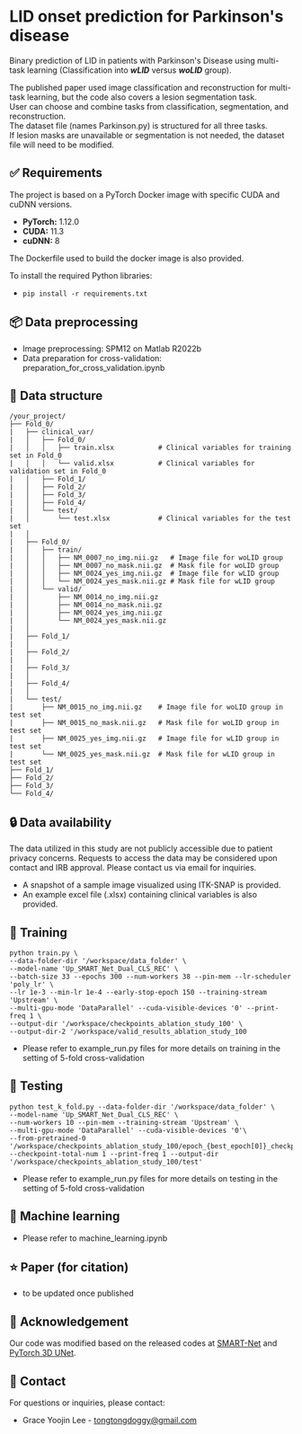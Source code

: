 # LID onset prediction for Parkinson's disease
Binary prediction of LID in patients with Parkinson's Disease using multi-task learning
(Classification into ***wLID*** versus ***woLID*** group).

The published paper used image classification and reconstruction for multi-task learning, but the code also covers a lesion segmentation task.  
User can choose and combine tasks from classification, segmentation, and reconstruction.  
The dataset file (names Parkinson.py) is structured for all three tasks.  
If lesion masks are unavailable or segmentation is not needed, the dataset file will need to be modified.

## ✅ Requirements
The project is based on a PyTorch Docker image with specific CUDA and cuDNN versions.

- **PyTorch:** 1.12.0  
- **CUDA:** 11.3  
- **cuDNN:** 8

The Dockerfile used to build the docker image is also provided.

To install the required Python libraries:  
- ```pip install -r requirements.txt```

## 📦 Data preprocessing
- Image preprocessing: SPM12 on Matlab R2022b  
- Data preparation for cross-validation: preparation_for_cross_validation.ipynb

## 📂 Data structure
    /your_project/
    ├── Fold_0/
    |   ├── clinical_var/
    |   │   ├── Fold_0/
    |   │   │   ├── train.xlsx           # Clinical variables for training set in Fold_0
    |   │   │   └── valid.xlsx           # Clinical variables for validation set in Fold_0
    |   │   ├── Fold_1/
    |   │   ├── Fold_2/
    |   │   ├── Fold_3/
    |   │   ├── Fold_4/
    |   │   └── test/
    |   │       └── test.xlsx            # Clinical variables for the test set
    |   │
    |   ├── Fold_0/
    |   │   ├── train/
    |   │   │   ├── NM_0007_no_img.nii.gz   # Image file for woLID group
    |   │   │   ├── NM_0007_no_mask.nii.gz  # Mask file for woLID group
    |   │   │   ├── NM_0024_yes_img.nii.gz  # Image file for wLID group
    |   │   │   └── NM_0024_yes_mask.nii.gz # Mask file for wLID group
    |   │   └── valid/
    |   │       ├── NM_0014_no_img.nii.gz
    |   │       ├── NM_0014_no_mask.nii.gz
    |   │       ├── NM_0024_yes_img.nii.gz
    |   │       └── NM_0024_yes_mask.nii.gz
    |   │
    |   ├── Fold_1/
    |   │
    |   ├── Fold_2/
    |   │
    |   ├── Fold_3/
    |   │
    |   ├── Fold_4/
    |   │
    |   └── test/
    |       ├── NM_0015_no_img.nii.gz    # Image file for woLID group in test set
    |       ├── NM_0015_no_mask.nii.gz   # Mask file for woLID group in test set
    |       ├── NM_0025_yes_img.nii.gz   # Image file for wLID group in test set
    |       └── NM_0025_yes_mask.nii.gz  # Mask file for wLID group in test set
    ├── Fold_1/
    ├── Fold_2/
    ├── Fold_3/
    └── Fold_4/



## 🔒 Data availability
The data utilized in this study are not publicly accessible due to patient privacy concerns. 
Requests to access the data may be considered upon contact and IRB approval. Please contact us via email for inquiries.

- A snapshot of a sample image visualized using ITK-SNAP is provided.  
- An example excel file (.xlsx) containing clinical variables is also provided.  

## 🚀 Training
    python train.py \
    --data-folder-dir '/workspace/data_folder' \
    --model-name 'Up_SMART_Net_Dual_CLS_REC' \
    --batch-size 33 --epochs 300 --num-workers 38 --pin-mem --lr-scheduler 'poly_lr' \
    --lr 1e-3 --min-lr 1e-4 --early-stop-epoch 150 --training-stream 'Upstream' \
    --multi-gpu-mode 'DataParallel' --cuda-visible-devices '0' --print-freq 1 \
    --output-dir '/workspace/checkpoints_ablation_study_100' \
    --output-dir-2 '/workspace/valid_results_ablation_study_100
- Please refer to example_run.py files for more details on training in the setting of 5-fold cross-validation

## 🧪 Testing
    python test_k_fold.py --data-folder-dir '/workspace/data_folder' \
    --model-name 'Up_SMART_Net_Dual_CLS_REC' \ 
    --num-workers 10 --pin-mem --training-stream 'Upstream' \
    --multi-gpu-mode 'DataParallel' --cuda-visible-devices '0'\
    --from-pretrained-0 '/workspace/checkpoints_ablation_study_100/epoch_{best_epoch[0]}_checkpoint.pth'\
    --checkpoint-total-num 1 --print-freq 1 --output-dir '/workspace/checkpoints_ablation_study_100/test'
- Please refer to example_run.py files for more details on testing in the setting of 5-fold cross-validation

## 🤖 Machine learning
- Please refer to machine_learning.ipynb

## ⭐ Paper (for citation)
- to be updated once published

## 🙏 Acknowledgement
Our code was modified based on the released codes at [SMART-Net](https://github.com/mi2rl/SMART-Net) and [PyTorch 3D UNet](https://github.com/wolny/pytorch-3dunet).

## 📧 Contact
For questions or inquiries, please contact:
- Grace Yoojin Lee - tongtongdoggy@gmail.com

